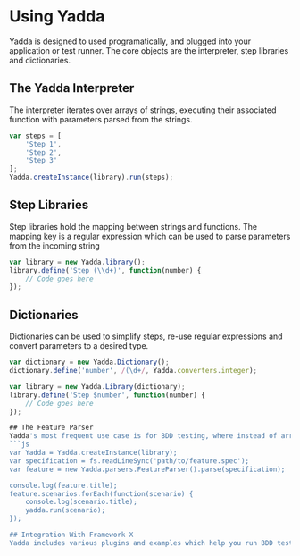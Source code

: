 # Using Yadda

Yadda is designed to used programatically, and plugged into your application or test runner. The core objects are the interpreter, step libraries and dictionaries.

## The Yadda Interpreter
The interpreter iterates over arrays of strings, executing their associated function with parameters parsed from the strings.
```js
var steps = [
    'Step 1',
    'Step 2',
    'Step 3'
];
Yadda.createInstance(library).run(steps);
```

## Step Libraries
Step libraries hold the mapping between strings and functions. The mapping key is a regular expression which can be used to parse parameters from the incoming string
```js
var library = new Yadda.library();
library.define('Step (\\d+)', function(number) {
    // Code goes here
});
```

## Dictionaries
Dictionaries can be used to simplify steps, re-use regular expressions and convert parameters to a desired type.
```js
var dictionary = new Yadda.Dictionary();
dictionary.define('number', /(\d+/, Yadda.converters.integer);

var library = new Yadda.Library(dictionary);
library.define('Step $number', function(number) {
    // Code goes here
});

## The Feature Parser
Yadda's most frequent use case is for BDD testing, where instead of arrays of strings users want to supply feature specifications. The FeatureParser converts text based feature specifications into a feature object, whose scenarios and steps can be iterated over and passed to the interpreter.
```js
var Yadda = Yadda.createInstance(library);
var specification = fs.readLineSync('path/to/feature.spec');
var feature = new Yadda.parsers.FeatureParser().parse(specification);

console.log(feature.title);
feature.scenarios.forEach(function(scenario) {
    console.log(scenario.title);
    yadda.run(scenario);
});

## Integration With Framework X
Yadda includes various plugins and examples which help you run BDD tests from your test framework of choice. There are also several open source projects build on top of Yadda making it easier to use. See the [Getting Started](../getting-started) section for more details.



